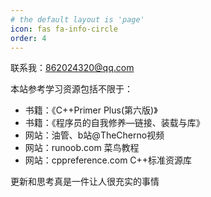 ```yaml
---
# the default layout is 'page'
icon: fas fa-info-circle
order: 4
---
```


联系我：862024320@qq.com

本站参考学习资源包括不限于：
- 书籍：《C++Primer Plus(第六版)》
- 书籍：《程序员的自我修养—链接、装载与库》
- 网站：油管、b站@TheCherno视频
- 网站：runoob.com 菜鸟教程
- 网站：cppreference.com C++标准资源库

更新和思考真是一件让人很充实的事情
